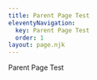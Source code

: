 ```yaml
---
title: Parent Page Test
eleventyNavigation:
  key: Parent Page Test
  order: 1
layout: page.njk
---
```


Parent Page Test
